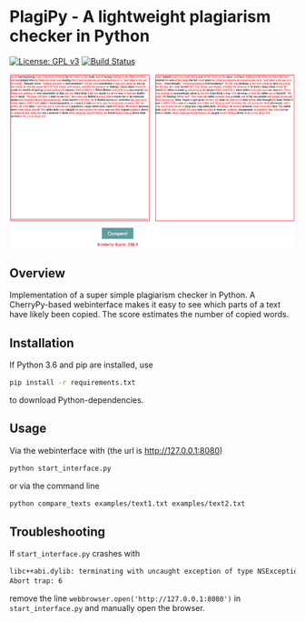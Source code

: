 # PlagiPy - A lightweight plagiarism checker in Python 
[![License: GPL v3](https://img.shields.io/badge/License-GPL%20v3-blue.svg)](http://www.gnu.org/licenses/gpl-3.0)
[![Build Status](https://travis-ci.com/gerritgr/PlagiPy.svg?branch=master)](https://travis-ci.com/gerritgr/PlagiPy)


![Screenshot](https://raw.githubusercontent.com/gerritgr/PlagiPy/master/example.png)


## Overview
Implementation of a super simple plagiarism checker in Python.
A CherryPy-based webinterface makes it easy to see which parts of a text have likely been copied. 
The score estimates the number of copied words.

## Installation
If Python 3.6 and pip are installed, use
```sh
pip install -r requirements.txt
```
to download Python-dependencies.

## Usage
Via the webinterface with (the url is <http://127.0.0.1:8080>)
```sh
python start_interface.py
```
or via the command line
```sh
python compare_texts examples/text1.txt examples/text2.txt
```

## Troubleshooting
If `start_interface.py` crashes with 
```sh
libc++abi.dylib: terminating with uncaught exception of type NSException
Abort trap: 6
```
remove the line `webbrowser.open('http://127.0.0.1:8080')` in `start_interface.py` and manually open the browser.
